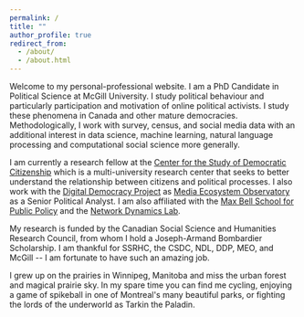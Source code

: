 ```yaml
---
permalink: /
title: ""
author_profile: true
redirect_from:
  - /about/
  - /about.html
---
```


Welcome to my personal-professional website. I am a PhD Candidate in Political Science at McGill University. I study political behaviour and particularly participation and motivation of online political activists. I study these phenomena in Canada and other mature democracies. Methodologically, I work with survey, census, and social media data with an additional interest in data science, machine learning, natural language processing and computational social science more generally. <!---My work has been published or is forthcoming in *Journal of Politics* and *Party Politics*.--->

I am currently a research fellow at the [Center for the Study of Democratic Citizenship](https://csdc-cecd.ca/) which is a multi-university research center that seeks to better understand the relationship between citizens and political processes. I also work with the [Digital Democracy Project](https://ppforum.ca/project/ddp/) as [Media Ecosystem Observatory](https://www.mediaecosystemobservatory.com/) as a Senior Political Analyst. I am also affiliated with the [Max Bell School for Public Policy](https://www.mcgill.ca/maxbellschool/) and the [Network Dynamics Lab](http://networkdynamics.org/).

My research is funded by the Canadian Social Science and Humanities Research Council, from whom I hold a Joseph-Armand Bombardier Scholarship. I am thankful for SSRHC, the CSDC, NDL, DDP, MEO, and McGill -- I am fortunate to have such an amazing job.

I grew up on the prairies in Winnipeg, Manitoba and miss the urban forest and magical prairie sky. In my spare time you can find me cycling, enjoying a game of spikeball in one of Montreal's many beautiful parks, or fighting the lords of the underworld as Tarkin the Paladin.
